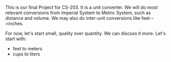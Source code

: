 This is our final Project for CS-203. It is a unit converter. We will do most relevant conversions from Imperial System to Metric System, such as distance and volume. We may also do inter-unit conversions like feet-->inches.

For now, let's start small, quality over quantity. We can discuss it more. Let's start with:
- feet to meters
- cups to liters
